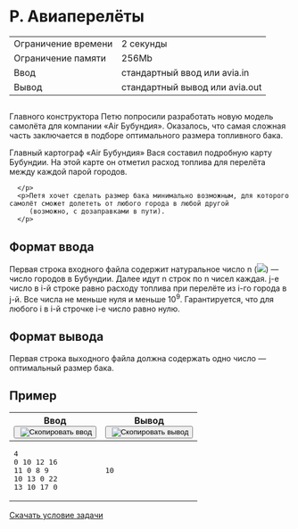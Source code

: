<div class="problem__statement text" data-bem="{&quot;problem__statement&quot;:{}}">
<div class="problem-statement">
   <div class="header">
      <h1 class="title">P. Авиаперелёты</h1>
      <table>
         <tbody><tr class="time-limit">
            <td class="property-title">Ограничение времени</td>
            <td>2&nbsp;секунды</td>
         </tr>
         <tr class="memory-limit">
            <td class="property-title">Ограничение памяти</td>
            <td>256Mb</td>
         </tr>
         <tr class="input-file">
            <td class="property-title">Ввод</td>
            <td colspan="1">стандартный ввод или avia.in</td>
         </tr>
         <tr class="output-file">
            <td class="property-title">Вывод</td>
            <td colspan="1">стандартный вывод или avia.out</td>
         </tr>
      </tbody></table>
   </div>
   <h2></h2>
   <div class="legend"><span style="">
         <p>Главного конструктора Петю попросили разработать новую модель самолёта для компании «Air Бубундия». Оказалось, что самая сложная часть заключается в подборе оптимального размера топливного бака. </p></span><p>Главный картограф «Air Бубундия» Вася составил подробную карту Бубундии. На этой карте он отметил расход топлива для перелёта между каждой парой городов.
         
      </p>
      <p>Петя хочет сделать размер бака минимально возможным, для которого самолёт сможет долететь от любого города в любой другой
         (возможно, с дозаправками в пути).
      </p>
   </div>
   <h2>Формат ввода</h2>
   <div class="input-specification"><span style="">
         <p>Первая строка входного файла содержит натуральное число <span class="tex-math-text">n</span>&nbsp;(<span class="tex-math-inline"><img class="tex-math" src="/testsys/tex/render/MSBcbGVxc2xhbnQgbiBcbGVxc2xhbnQgMVwsMDAw.png"></span>)&nbsp;— число городов в Бубундии. Далее идут <span class="tex-math-text">n</span> строк по <span class="tex-math-text">n</span> чисел каждая. <span class="tex-math-text">j</span>-е число в <span class="tex-math-text">i</span>-й строке равно расходу топлива при перелёте из <span class="tex-math-text">i</span>-го города в <span class="tex-math-text">j</span>-й. Все числа не меньше нуля и меньше <span class="tex-math-text">10<sup>9</sup></span>. Гарантируется, что для любого <span class="tex-math-text">i</span> в <span class="tex-math-text">i</span>-й строчке <span class="tex-math-text">i</span>-е число равно нулю.
         </p></span></div>
   <h2>Формат вывода</h2>
   <div class="output-specification"><span style="">
         <p>Первая строка выходного файла должна содержать одно число&nbsp;— оптимальный размер бака.</p></span></div>
   <h2>Пример</h2>
   <table class="sample-tests">
      <thead>
         <tr>
            <th>Ввод<div class="problem__copy-sample"><button class="button button_theme_pseudo button_size_s button_only-icon_yes problem__copy-button problem__copy-button_type_input i-bem" data-bem="{&quot;button&quot;:{}}" role="button" type="button" title="Скопировать ввод"><span class="button__text">&nbsp;<img class="image button__icon button__icon_role_copy" src="//yastatic.net/lego/_/La6qi18Z8LwgnZdsAr1qy1GwCwo.gif" alt="Скопировать ввод"></span></button></div></th>
            <th>Вывод<div class="problem__copy-sample"><button class="button button_theme_pseudo button_size_s button_only-icon_yes problem__copy-button problem__copy-button_type_output i-bem" data-bem="{&quot;button&quot;:{}}" role="button" type="button" title="Скопировать вывод"><span class="button__text">&nbsp;<img class="image button__icon button__icon_role_copy" src="//yastatic.net/lego/_/La6qi18Z8LwgnZdsAr1qy1GwCwo.gif" alt="Скопировать вывод"></span></button></div></th>
         </tr>
      </thead>
      <tbody>
         <tr>
            <td><pre>4
0 10 12 16
11 0 8 9
10 13 0 22
13 10 17 0
</pre></td>
            <td><pre>10</pre></td>
         </tr>
      </tbody>
   </table>
</div><a class="link link_theme_download inline-block" href="/contest/35179/download/P/" target="_blank">Скачать условие задачи</a></div>